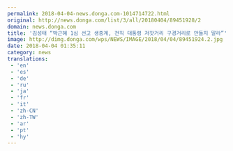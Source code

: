 ```yaml
---
permalink: 2018-04-04-news.donga.com-1014714722.html
original: http://news.donga.com/list/3/all/20180404/89451928/2
domain: news.donga.com
title: '김성태 “박근혜 1심 선고 생중계, 전직 대통령 저잣거리 구경거리로 만들지 말라”'
image: http://dimg.donga.com/wps/NEWS/IMAGE/2018/04/04/89451924.2.jpg
date: 2018-04-04 01:35:11
category: news
translations: 
 - 'en'
 - 'es'
 - 'de'
 - 'ru'
 - 'ja'
 - 'fr'
 - 'it'
 - 'zh-CN'
 - 'zh-TW'
 - 'ar'
 - 'pt'
 - 'hy'
---
```


